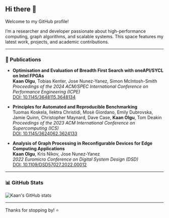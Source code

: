 ## Hi there 👋

Welcome to my GitHub profile!

I’m a researcher and developer passionate about high-performance computing, graph algorithms, and scalable systems. This space features my latest work, projects, and academic contributions.

---


### 📄 Publications

- **Optimisation and Evaluation of Breadth First Search with oneAPI/SYCL on Intel FPGAs**  
  **Kaan Olgu**, Tobias Kenter, Jose Nunez-Yanez, Simon McIntosh-Smith  
  *Proceedings of the 2024 ACM/SPEC International Conference on Performance Engineering (ICPE)*  
  [DOI: 10.1145/3648115.3648134](https://doi.org/10.1145/3648115.3648134)

- **Principles for Automated and Reproducible Benchmarking**  
  Tuomas Koskela, Ilektra Christidi, Mosè Giordano, Emily Dubrovska, Jamie Quinn, Christopher Maynard, Dave Case, **Kaan Olgu**, Tom Deakin  
  *Proceedings of the 2023 ACM International Conference on Supercomputing (ICS)*  
  [DOI: 10.1145/3624062.3624133](https://doi.org/10.1145/3624062.3624133)

- **Analysis of Graph Processing in Reconfigurable Devices for Edge Computing Applications**  
  **Kaan Olgu**, Kris Nikov, Jose Nunez-Yanez  
  *2022 Euromicro Conference on Digital System Design (DSD)*  
  [DOI: 10.1109/DSD57027.2022.00012](https://doi.org/10.1109/DSD57027.2022.00012)

---

### 📊 GitHub Stats

![Kaan's GitHub stats](https://github-readme-stats.vercel.app/api?username=kaanolgu&show_icons=true&theme=default)

---

Thanks for stopping by! ⭐️
